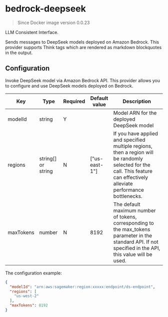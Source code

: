 # bedrock-deepseek

> Since Docker image version 0.0.23

LLM Consistent Interface.

Sends messages to DeepSeek models deployed on Amazon Bedrock. This provider supports Think tags which are rendered as markdown blockquotes in the output.

## Configuration

Invoke DeepSeek model via Amazon Bedrock API. This provider allows you to configure and use DeepSeek models deployed on Bedrock.

| Key     | Type      | Required     | Default value | Description |
| ------------- | -------| ------------- | ------------- | ------------- |
| modelId  | string   | Y    |  |   Model ARN for the deployed DeepSeek model  |
| regions  | string[] or string   | N     | ["us-east-1"] |   If you have applied and specified multiple regions, then a region will be randomly selected for the call. This feature can effectively alleviate performance bottlenecks.  |
| maxTokens  |  number   | N     | 8192 | The default maximum number of tokens, corresponding to the max_tokens parameter in the standard API. If not specified in the API, this value will be used.   |

The configuration example:

```json
{
  "modelId": "arn:aws:sagemaker:region:xxxxx:endpoint/ds-endpoint",
  "regions": [
    "us-west-2"
  ],
  "maxTokens": 8192
}
